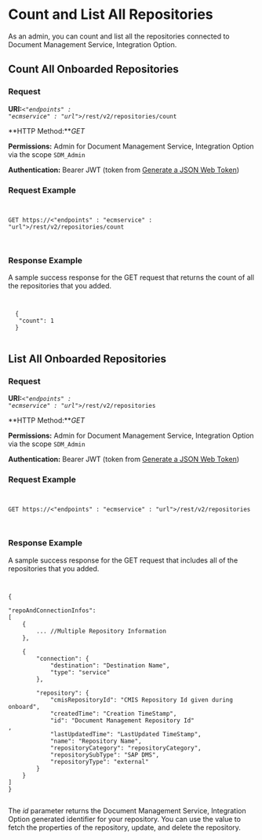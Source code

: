 <!-- loio2860a1fdf3cf4541b2c8f7db4003c8a4 -->

# Count and List All Repositories

As an admin, you can count and list all the repositories connected to Document Management Service, Integration Option.



<a name="loio2860a1fdf3cf4541b2c8f7db4003c8a4__section_kjj_vlb_wcb"/>

## Count All Onboarded Repositories



### Request

**URI:**<code><i class="varname">&lt;"endpoints" : "ecmservice" : "url"&gt;</i>/rest/v2/repositories/count</code>

**HTTP Method:***GET*

**Permissions:** Admin for Document Management Service, Integration Option via the scope `SDM_Admin`

**Authentication:** Bearer JWT \(token from [Generate a JSON Web Token](generate-a-json-web-token-bff9fd6.md)\)



### Request Example

```


GET https://<"endpoints" : "ecmservice" : "url">/rest/v2/repositories/count



```



### Response Example

A sample success response for the GET request that returns the count of all the repositories that you added.

```


  {
   "count": 1
  }


```



<a name="loio2860a1fdf3cf4541b2c8f7db4003c8a4__section_xys_4kv_5lb"/>

## List All Onboarded Repositories



### Request

**URI:**<code><i class="varname">&lt;"endpoints" : "ecmservice" : "url"&gt;</i>/rest/v2/repositories</code>

**HTTP Method:***GET*

**Permissions:** Admin for Document Management Service, Integration Option via the scope `SDM_Admin`

**Authentication:** Bearer JWT \(token from [Generate a JSON Web Token](generate-a-json-web-token-bff9fd6.md)\)



### Request Example

```


GET https://<"endpoints" : "ecmservice" : "url">/rest/v2/repositories



```



### Response Example

A sample success response for the GET request that includes all of the repositories that you added.

```


{

"repoAndConnectionInfos": 
[
	{
		... //Multiple Repository Information
	},

	{
		"connection": {
			"destination": "Destination Name",
			"type": "service"
		},

		"repository": {
			"cmisRepositoryId": "CMIS Repository Id given during onboard",
			"createdTime": "Creation TimeStamp",
			"id": "Document Management Repository Id"
,
			"lastUpdatedTime": "LastUpdated TimeStamp",
			"name": "Repository Name",
			"repositoryCategory": "repositoryCategory",
			"repositorySubType": "SAP DMS",
			"repositoryType": "external"
		}
	}
]
}


```

The *id* parameter returns the Document Management Service, Integration Option generated identifier for your repository. You can use the value to fetch the properties of the repository, update, and delete the repository.

